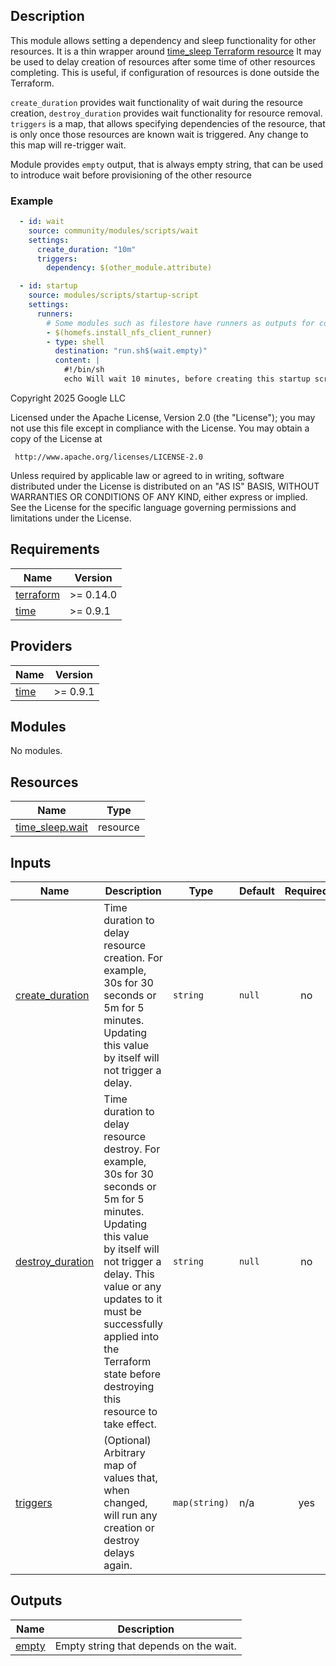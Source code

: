 ## Description

This module allows setting a dependency and sleep functionality for other resources. It is a thin wrapper around
[time_sleep Terraform resource](https://registry.terraform.io/providers/hashicorp/time/latest/docs/resources/sleep)
It may be used  to delay creation of resources after some time of other resources completing. This is useful, if
configuration of resources is done outside the Terraform.

`create_duration` provides wait functionality of wait during the resource creation, `destroy_duration` provides wait
functionality for resource removal. `triggers` is a map, that allows specifying dependencies of the resource, that is
only once those resources are known wait is triggered. Any change to this map will re-trigger wait.

Module provides `empty` output, that is always empty string, that can be used to introduce wait before provisioning
of the other resource

### Example

```yaml
  - id: wait
    source: community/modules/scripts/wait
    settings:
      create_duration: "10m"
      triggers:
        dependency: $(other_module.attribute)

  - id: startup
    source: modules/scripts/startup-script
    settings:
      runners:
        # Some modules such as filestore have runners as outputs for convenience:
        - $(homefs.install_nfs_client_runner)
        - type: shell
          destination: "run.sh$(wait.empty)"
          content: |
            #!/bin/sh
            echo Will wait 10 minutes, before creating this startup script
```

<!-- BEGINNING OF PRE-COMMIT-TERRAFORM DOCS HOOK -->
Copyright 2025 Google LLC

Licensed under the Apache License, Version 2.0 (the "License");
you may not use this file except in compliance with the License.
You may obtain a copy of the License at

     http://www.apache.org/licenses/LICENSE-2.0

Unless required by applicable law or agreed to in writing, software
distributed under the License is distributed on an "AS IS" BASIS,
WITHOUT WARRANTIES OR CONDITIONS OF ANY KIND, either express or implied.
See the License for the specific language governing permissions and
limitations under the License.

## Requirements

| Name | Version |
|------|---------|
| <a name="requirement_terraform"></a> [terraform](#requirement\_terraform) | >= 0.14.0 |
| <a name="requirement_time"></a> [time](#requirement\_time) | >= 0.9.1 |

## Providers

| Name | Version |
|------|---------|
| <a name="provider_time"></a> [time](#provider\_time) | >= 0.9.1 |

## Modules

No modules.

## Resources

| Name | Type |
|------|------|
| [time_sleep.wait](https://registry.terraform.io/providers/hashicorp/time/latest/docs/resources/sleep) | resource |

## Inputs

| Name | Description | Type | Default | Required |
|------|-------------|------|---------|:--------:|
| <a name="input_create_duration"></a> [create\_duration](#input\_create\_duration) | Time duration to delay resource creation. For example, 30s for 30 seconds or 5m for 5 minutes. Updating this value by itself will not trigger a delay. | `string` | `null` | no |
| <a name="input_destroy_duration"></a> [destroy\_duration](#input\_destroy\_duration) | Time duration to delay resource destroy. For example, 30s for 30 seconds or 5m for 5 minutes. Updating this value by itself will not trigger a delay. This value or any updates to it must be successfully applied into the Terraform state before destroying this resource to take effect. | `string` | `null` | no |
| <a name="input_triggers"></a> [triggers](#input\_triggers) | (Optional) Arbitrary map of values that, when changed, will run any creation or destroy delays again. | `map(string)` | n/a | yes |

## Outputs

| Name | Description |
|------|-------------|
| <a name="output_empty"></a> [empty](#output\_empty) | Empty string that depends on the wait. |
<!-- END OF PRE-COMMIT-TERRAFORM DOCS HOOK -->
